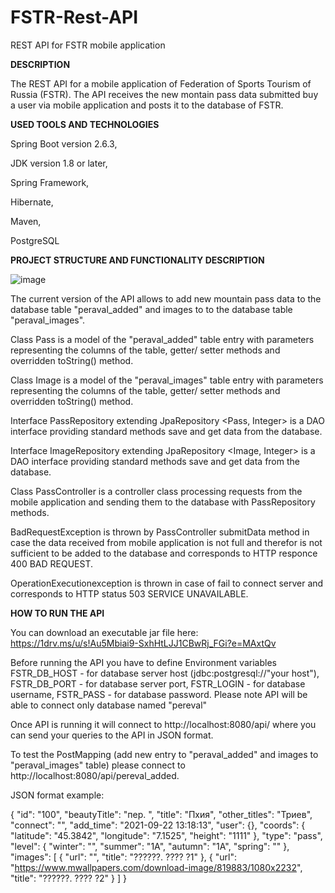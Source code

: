 # FSTR-Rest-API
REST API for FSTR mobile application

**DESCRIPTION**

The REST API for a mobile application of Federation of Sports Tourism of Russia (FSTR).
The API receives the new montain pass data submitted buy a user via mobile application and posts it to the database of FSTR.

**USED TOOLS AND TECHNOLOGIES**

Spring Boot version 2.6.3,

JDK version 1.8 or later,

Spring Framework,

Hibernate,

Maven,

PostgreSQL

**PROJECT STRUCTURE AND FUNCTIONALITY DESCRIPTION**

![image](https://user-images.githubusercontent.com/90723839/156062002-411a0cc1-0eb8-4c6c-a734-b8e0edfe6c1f.png)

The current version of the API allows to add new mountain pass data to the database table "peraval_added" and images to to the database table "peraval_images".

Class Pass is a model of the "peraval_added" table entry with parameters representing the columns of the table, getter/ setter methods and overridden toString() method.

Class Image is a model of the "peraval_images" table entry with parameters representing the columns of the table, getter/ setter methods and overridden toString() method.

Interface PassRepository extending JpaRepository <Pass, Integer> is a DAO interface providing standard methods save and get data from the database.

Interface ImageRepository extending JpaRepository <Image, Integer> is a DAO interface providing standard methods save and get data from the database.

Class PassController is a controller class processing requests from the mobile application and sending them to the database with PassRepository methods.

BadRequestException is thrown by PassController submitData method in case the data received from mobile application is not full and therefor is not sufficient to be added
to the database and corresponds to HTTP responce 400 BAD REQUEST.

OperationExecutionexception is thrown in case of fail to connect server and corresponds to HTTP status 503 SERVICE UNAVAILABLE.

**HOW TO RUN THE API**

You can download an executable jar file here: https://1drv.ms/u/s!Au5Mbiai9-SxhHtLJJ1CBwRj_FGi?e=MAxtQv

Before running the API you have to define Environment variables FSTR_DB_HOST - for database server host (jdbc:postgresql://"your host"), FSTR_DB_PORT - for database server port, FSTR_LOGIN - for database username, FSTR_PASS - for database password. Please note API will be able to connect only database named "pereval"

Once API is running it will connect to http://localhost:8080/api/ where you can send your queries to the API in JSON format.

To test the PostMapping (add new entry to "peraval_added" and images to "peraval_images" table) please connect to http://localhost:8080/api/pereval_added.

JSON format example:

{
    "id": "100",
    "beautyTitle": "пер. ",
    "title": "Пхия",
    "other_titles": "Триев",
    "connect": "",
    "add_time": "2021-09-22 13:18:13",
    "user": {},
    "coords": {
        "latitude": "45.3842",
        "longitude": "7.1525",
        "height": "1111"
    },
    "type": "pass",
    "level": {
        "winter": "",
        "summer": "1А",
        "autumn": "1А",
        "spring": ""
    },
    "images": [
        {
            "url": "",
            "title": "??????. ???? ?1"
        },
        {
            "url": "https://www.mwallpapers.com/download-image/819883/1080x2232",
            "title": "??????. ???? ?2"
        }
    ]
}


